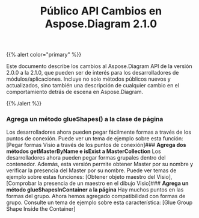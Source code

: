 ﻿---
title: Público API Cambios en Aspose.Diagram 2.1.0
type: docs
weight: 30
url: /es/java/public-api-changes-in-aspose-diagram-2-1-0/
---
{{% alert color="primary" %}} 

Este documento describe los cambios al Aspose.Diagram API de la versión 2.0.0 a la 2.1.0, que pueden ser de interés para los desarrolladores de módulos/aplicaciones. Incluye no solo métodos públicos nuevos y actualizados, sino también una descripción de cualquier cambio en el comportamiento detrás de escena en Aspose.Diagram.

{{% /alert %}} 
### **Agrega un método glueShapes() a la clase de página**
Los desarrolladores ahora pueden pegar fácilmente formas a través de los puntos de conexión. Puede ver un tema de ejemplo sobre esta función: [Pegar formas Visio a través de los puntos de conexión]### **Agrega dos métodos getMasterByName e isExist a MasterCollection**
Los desarrolladores ahora pueden pegar formas grupales dentro del contenedor. Además, esta versión permite obtener Master por su nombre y verificar la presencia del Master por su nombre. Puede ver temas de ejemplo sobre estas funciones: [Obtener objeto maestro del Visio], [Comprobar la presencia de un maestro en el dibujo Visio]### **Agrega un método glueShapesInContainer a la página**
Hay muchos puntos en las formas del grupo. Ahora hemos agregado compatibilidad con formas de grupo. Consulte un tema de ejemplo sobre esta característica: [Glue Group Shape Inside the Container]